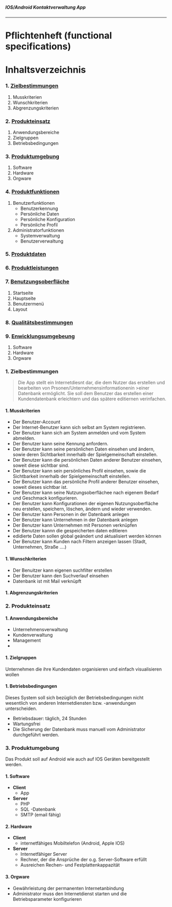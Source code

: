 ##### IOS/Android Kontaktverwaltung App
***
# Pflichtenheft (functional specifications)
       
# Inhaltsverzeichnis
### 1. [Zielbestimmungen](#chapter-1)<br>
1. Musskriterien
1. Wunschkriterien
1. Abgrenzungskriterien



### 2. [Produkteinsatz](#chapter-2)
1. Anwendungsbereiche
1. Zielgruppen
1. Betriebsbedingungen

### 3. [Produktumgebung](#chapter-3)
1. Software
1. Hardware
1. Orgware

### 4. [Produktfunktionen](#chapter-4)
1. Benutzerfunktionen
    *  Benutzerkennung
    *  Persönliche Daten
    *  Persönliche Konfiguration
    *  Persönliche Profil
2. Administratorfunktionen
    *  Systemverwaltung
    *  Benutzerverwaltung
        
### 5. [Produktdaten](#chapter-5)
### 6. [Produktleistungen](#chapter-6)
### 7. [Benutzungsoberfläche](#chapter-7)
1. Startseite
1. Hauptseite    
1. Benutzermenü
1. Layout
### 8. [Qualitätsbestimmungen](#chapter-8)
### 9. [Enwicklungsumgebeung](#chapter-9)
1. Software
1. Hardware
1. Orgware




 ### 1. Zielbestimmungen  <a id="chapter-1"></a>

>Die App stellt ein Internetdiesnt dar, die dem Nutzer das erstellen und bearbeiten von Prsonen/Unternehmensinformationenin >einer Datenbank ermöglicht. 
>Sie soll dem Benutzer das erstellen einer Kundendatenbank erleichtern und das spätere editiernen verinfachen.

#### 1. Musskriterien
* Der Benutzer-Account
* Der Internet-Benutzer kann sich selbst am System registrieren.
* Der Benutzer kann sich am System anmelden und vom System abmelden.
* Der Benutzer kann seine Kennung anfordern.
* Der Benutzer kann seine persönlichen Daten einsehen und ändern, sowie deren Sichtbarkeit innerhalb der Spielgemeinschaft einstellen.
* Der Benutzer kann die persönlichen Daten anderer Benutzer einsehen, soweit diese sichtbar sind.
* Der Benutzer kann sein persönliches Profil einsehen, sowie die Sichtbarkeit innerhalb der Spielgemeinschaft einstellen.
* Der Benutzer kann das persönliche Profil anderer Benutzer einsehen, soweit dieses sichtbar ist.
* Der Benutzer kann seine Nutzungsoberflächee nach eigenem Bedarf und Geschmack konfigurieren.
* Der Benutzer kann Konfigurationen der eigenen Nutzungsoberfläche neu erstellen, speichern, löschen,  ändern und wieder verwenden.
* Der Benutzer kann Personen in der Datenbank anlegen
* Der Benutzer kann Unternehmen in der Datenbank anlegen
* Der Benutzer kann Unternehmen mit Personen verknüpfen
* Der Benutzer kannn die gespeicherten daten editieren
* edidierte Daten sollen global geändert und aktualisiert werden können
* Der Benutzer kann Kunden nach Filtern anzeigen lassen (Stadt, Unternehmen, Straße ....)
#### 1. Wunschkriterien
* Der Benuitzer kann eigenen suchfilter erstellen
* Der Benutzer kann den Suchverlauf einsehen
* Datenbank ist mit Mail verknüpft
#### 1. Abgrenzungskriterien

 ### 2. Produkteinsatz <a id="chapter-2"></a>

#### 1. Anwendungsbereiche
* Unternehmensverwaltung
* Kundenverwaltung
* Management
* 
#### 1. Zielgruppen
Unternehmen die ihre Kundendaten organisieren und einfach visualisieren wollen
#### 1. Betriebsbedingungen
Dieses System soll sich bezüglich der Betriebsbedingungen nicht wesentlich von anderen Internetdiensten bzw. -anwendungen unterscheiden.
* Betriebsdauer: täglich, 24 Stunden
* Wartungsfrei
* Die Sicherung der Datenbank muss manuell vom Administrator durchgeführt werden.

### 3. Produktumgebung <a id="chapter-3"></a>
Das Produkt soll auf Android wie auch auf IOS Geräten bereitgestellt werden.
#### 1. Software
* **Client**
    - App
* **Server**
    - PHP
    - SQL -Datenbank
    - SMTP (email fähig)

#### 2. Hardware
* **Client**
    * internetfähiges Mobiltelefon (Android, Apple IOS)
* **Server**
    * Internetfähiger Server
    * Rechner, der die Ansprüche der o.g. Server-Software erfüllt
    * Ausreichen Rechen- und Festplattenkappazität
#### 3. Orgware
* Gewährleistung der permanenten Internetanbindung
* Administrator muss den Internetdienst starten und die Betriebsparameter konfigurieren
    
    

